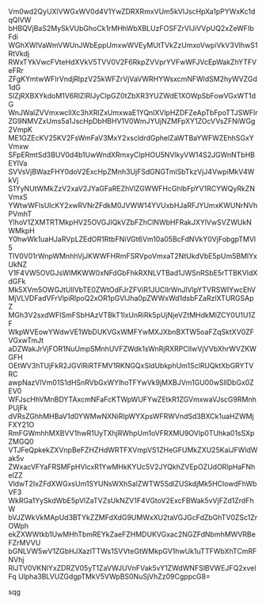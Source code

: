 Vm0wd2QyUXlVWGxWV0d4V1YwZDRXRmxVUm5kVlJscHpXa1pPYWxKc1dqQlVW
bHBQVjBaS2MySkVUbGhoCk1rMHhWbXBLUzFOSFZrVlJiVVpUQ2xZeWFIbFdi
WGhXWlVaWmVWUnJWbEppUmxwWVEyMUtTVkZzUmxoVwpiVkV3VlhwS1RtVkdj
RWxTYkVwcFVteHdXVkV5TVV0V2F6RkpZVVprYVFwWFJVcEpWakZhYTFVeFRr
ZFgKYmtwWFlrVndjRlpzV25kWFZrVjVaVWRHYWsxcmNFWldSM2hyWVZGd1dG
SlZjRXBXYkdoM1V6RlZlRlJyClpGZ0tZbXR3YUZWdE1XOWpSbFowVGxWT1dG
WnJWalZVVmxwcllXc3hXRlZxUmxwaE1YQnlXVlpHZDFZeApTbFpoTTJSWFlr
ZG9NMVZxUms5a1JscHpDbHBHV1V0WmJYUjNZMFpXY1ZOcVVsZFNiWGg2VmpK
ME1GZEcKV25KV2FsWmFaV3MxY2xscldrdGphelZaWTBaYWFWZEhhSGxYVmxw
SFpERmtSd3BUV0d4b1UwWndXRmxyClpHOU5NVlkyVW14S2JGWnNTbHBEYlVa
SVVsVjBWazFHY0doV2ExcHpZMnh3UjFSdGNGTmlSbTkzVjJ4VwpiMkV4WkVj
S1YyNUtWMkZzV2xaV2JYaGFaREZhVlZGWWFHcGhlbFpYV1RCYWQyRkZNVmxS
YWtwWFlsUlcKY2xwRVNrZFdkM0JVWW14YVUxbHJaRFJYUmxKWUNrNVhPVmhT
YlhoV1ZXMTRTMkpHV25OVGJIQkVZbFZhClNWbHFRakJXYlVwSVZWUkNWMkpH
Y0hwWk1uaHJaRVpLZEdOR1RtbFNiVGt6Vm10a05BcFdNVkY0VjFobgpTMVl5
TlV0V01rWnpWMnhhVjJKWWFHRmFSRVpoVmxaT2NtUkdVbE5pUm5BMlYxUkNZ
V1F4VW5OVGJsWlMKWW0xNFdGbFhkRXNLVTBad1JWSnRSbE5rTTBKVldXdGFk
Mk5XVm5OWGJtUllVbTE0ZWtOdFJrZFViR1JUCllrWnJlVlpYTVRSWlYwcEhV
MjVLVDFadVFrVlpiRlpoQ2xOR1pGVlJha0pZWWxWd1dsbFZaRzlXTURGSApZ
MGh3V2sxdWFISmFSbHAzVTBkT1IxUnRiRk5pUjNjeVZtMHdkMlZCY0U1U1ZF
WkpWVEowYWdwVE1WbDUKVGxWMFYwMXJXbnBXTW5oaFZqSktXV0ZFVGxwTmJt
aDZWakJrVjFOR1NuUmpSMnhUVFZWdk1sWnRjRXRPClIwVjVVbXhrWVZKWGFH
OEtWV3hTUjFkR2JGVlRiRTFMV1RKNGQxSldUbkphUm1SclRUQktXbGRYTVRC
awpNazVIVm01S1dHSnRVbGxWYlhoTFYwVk9jMXBJVm1GU00wSllDbGx0ZEV0
WFJscHhVMnBDYTAxcmNFaFcKTWpWUFYwZEtkR1ZGVmxwaVJscG9RMnhPUjFk
dVRsZGhhMHBaV1d0YWMwNXNiRlpWYXpsWFRWVndSd3BXCk1uaHZWMjFXY21O
RmFGWmhhMXBVV1hwR1UyTXhjRWhpUm1oVFRXMU9OVlp0TUhka01sSXpZMGQ0
VTJFeQpkekZXVnpBeFZHZHdWRTFXVmpVS1ZHeGFUMkZXU25KalJFWldWak5v
ZWxacVFYaFRSMFpHVlcxR1YwMHkKYUc5V2JYQkhZVEpOZUdORlpHaFNhelZZ
VldwT2IxZFdXWGxsUm1SYUNsWXhSalZWTW5SdlZUSkdjMk5HClowdFhWbVF3
WkRGa1YySkdWbE5pVlZaTVZsUkNZV1F4VGtoV2ExcFBWak5vVjFZd1ZrdFhW
bVJZWkVkMApUd3BTYkZZMFdXdG9UMWxXU2taVGJGcFdZbGhTV0ZSc1ZrOWph
ekZXWWtkb1UwMHhTbmREYkZaeFZHMDUKVGxac2NGZFdNbmhMWVRBeFZrMVVU
bGNLVW5wV1ZGbHJXazlTTWs1SVVteGtWMkpGV1hwUk1uTTFWbXhTCmRFNVhj
RlJTV0VKNlYxZDRZV05yT1ZaVWJUVnFVak5vY1ZWdWNFSlBVWEJFQ2xvelFq
Ulpha3BLVUZGdgpTMkV5VWpBS0NuSjVhZz09CgppcG8=

sqg